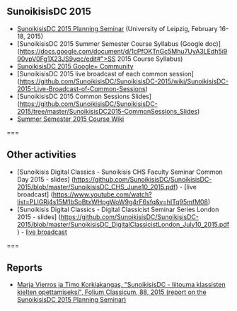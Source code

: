 ## SunoikisisDC 2015

* [SunoikisisDC 2015 Planning Seminar](http://www.dh.uni-leipzig.de/wo/sunoikisisdc-2015/) (University of Leipzig, February 16-18, 2015)
* [SunoikisisDC 2015 Summer Semester Course Syllabus (Google doc)](https://docs.google.com/document/d/1cPfOKTnGc5Mhu7UyA3LEdh5i990vpV0Fg1X23JS9vqc/edit#">SS 2015 Course Syllabus)
* [SunoikisisDC 2015 Google+ Community](https://plus.google.com/communities/111554347732292682282)
* [SunoikisisDC 2015 live broadcast of each common session] (https://github.com/SunoikisisDC/SunoikisisDC-2015/wiki/SunoikisisDC-2015-Live-Broadcast-of-Common-Sessions)
* [SunoikisisDC 2015 Common Sessions Slides] (https://github.com/SunoikisisDC/SunoikisisDC-2015/tree/master/SunoikisisDC2015-CommonSessions_Slides)
* [Summer Semester 2015 Course Wiki](https://github.com/SunoikisisDC/SunoikisisDC-2015/wiki)

===
## Other activities
* [Sunoikisis Digital Classics - Sunoikisis CHS Faculty Seminar Common Day 2015 - slides] (https://github.com/SunoikisisDC/SunoikisisDC-2015/blob/master/SunoikisisDC_CHS_June10_2015.pdf) - [live broadcast] (https://www.youtube.com/watch?list=PLIGRj4s15M1bSoBtxWHpgWoW9g4rF6sfq&v=hITq95mfM08)
* [Sunoikisis Digital Classics - Digital Classicist Seminar Series London 2015 - slides] (https://github.com/SunoikisisDC/SunoikisisDC-2015/blob/master/SunoikisisDC_DigitalClassicistLondon_July10_2015.pdf) - [live broadcast](https://www.youtube.com/watch?v=zpBR0bb8gxk)

===
## Reports
* [Marja Vierros ja Timo Korkiakangas, "SunoikisisDC - liitouma klassisten kielten opettamiseksi", Folium Classicum, 88, 2015 (report on the SunoikisisDC 2015 Planning Seminar)](https://github.com/SunoikisisDC/SunoikisisDC-2015/blob/master/Reports/Folium%2088_2015.pdf)


